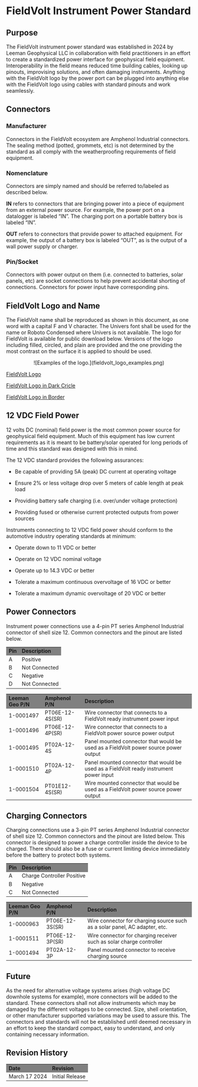 # FieldVolt Instrument Power Standard

## Purpose
The FieldVolt instrument power standard was established in 2024 by Leeman
Geophysical LLC in collaboration with field practitioners in an effort to create
a standardized power interface for geophysical field equipment. Interoperability
in the field means reduced time building cables, looking up pinouts, improvising
solutions, and often damaging instruments. Anything with the FieldVolt logo by
the power port can be plugged into anything else with the FieldVolt logo using
cables with standard pinouts and work seamlessly.

## Connectors
### Manufacturer
Connectors in the FieldVolt ecosystem are Amphenol Industrial connectors. The
sealing method (potted, grommets, etc) is not determined by the standard as all
comply with the weatherproofing requirements of field equipment. 

### Nomenclature
Connectors are simply named and should be referred to/labeled as described below.

**IN** refers to connectors that are bringing power into a piece of equipment
from an external power source. For example, the power port on a datalogger is
labeled “IN”. The charging port on a portable battery box is labeled “IN”.

**OUT** refers to connectors that provide power to attached equipment. For
example, the output of a battery box is labeled “OUT”, as is the output of a
wall power supply or charger.

### Pin/Socket
Connectors with power output on them (i.e. connected to batteries, solar panels,
etc) are socket connections to help prevent accidental shorting of connections.
Connectors for power input have corresponding pins.

## FieldVolt Logo and Name
The FieldVolt name shall be reproduced as shown in this document, as one word
with a capital F and V character. The Univers font shall be used for the name or
Roboto Condensed where Univers is not available. The logo for FieldVolt is
available for public download below. Versions of the logo including filled, circled,
and plain are provided and the one providing the most contrast on the surface it
is applied to should be used.

<center>
![Examples of the logo.](fieldvolt_logo_examples.png)
</center>

<a href="../fieldvolt_logo.svg" download>FieldVolt Logo</a>

<a href="../fieldvolt_logo_dark_Circle.svg" download>FieldVolt Logo in Dark Cricle</a>

<a href="../fieldvolt_logo_border.svg" download>FieldVolt Logo in Border</a>


## 12 VDC Field Power
12 volts DC (nominal) field power is the most common power source for
geophysical field equipment. Much of this equipment has low current requirements
as it is meant to be battery/solar operated for long periods of time and this
standard was designed with this in mind.

The 12 VDC standard provides the following assurances:  

* Be capable of providing 5A (peak) DC current at operating voltage  

* Ensure 2% or less voltage drop over 5 meters of cable length at peak load  

* Providing battery safe charging (i.e. over/under voltage protection)  

* Providing fused or otherwise current protected outputs from power sources  


Instruments connecting to 12 VDC field power should conform to the automotive industry
operating standards at minimum:  

* Operate down to 11 VDC or better  

* Operate on 12 VDC nominal voltage  

* Operate up to 14.3 VDC or better  

* Tolerate a maximum continuous overvoltage of 16 VDC or better  

* Tolerate a maximum dynamic overvoltage of 20 VDC or better  

## Power Connectors
Instrument power connections use a 4-pin PT series Amphenol Industrial connector of
shell size 12. Common connectors and the pinout are listed below.

<table>
  <tr bgcolor="gray">
    <td><b>Pin</b></td>
    <td><b>Description</b></td>
  </tr>
  <tr>
    <td>A</td>
    <td>Positive</td>
  </tr>
  <tr>
    <td>B</td>
    <td>Not Connected</td>
  </tr>
  <tr>
    <td>C</td>
    <td>Negative</td>
  </tr>
  <tr>
    <td>D</td>
    <td>Not Connected</td>
  </tr>
</table>

<table>
  <tr bgcolor="gray">
    <td><b>Leeman Geo P/N</b></td>
    <td><b>Amphenol P/N</b></td>
    <td><b>Description</b></td>
  </tr>
  <tr>
    <td>1-0001497</td>
    <td>PT06E-12-4S(SR)</td>
    <td>Wire connector that connects to a FieldVolt ready instrument power input</td>
  </tr>
  <tr>
    <td>1-0001496</td>
    <td>PT06E-12-4P(SR)</td>
    <td>Wire connector that connects to a FieldVolt power source power output</td>
  </tr>
  <tr>
    <td>1-0001495</td>
    <td>PT02A-12-4S</td>
    <td>Panel mounted connector that would be used as a FieldVolt power source power output</td>
  </tr>
  <tr>
    <td>1-0001510</td>
    <td>PT02A-12-4P</td>
    <td>Panel mounted connector that would be used as a FieldVolt ready instrument power input</td>
  </tr>
  <tr>
    <td>1-0001504</td>
    <td>PT01E12-4S(SR)</td>
    <td>Wire mounted connector that would be used as a FieldVolt power source power output</td>
  </tr>
</table>

## Charging Connectors
Charging connections use a 3-pin PT series Amphenol Industrial connector of
shell size 12. Common connectors and the pinout are listed below. This connector
is designed to power a charge controller inside the device to be charged. There
should also be a fuse or current limiting device immediately before the battery
to protect both systems.

<table>
  <tr bgcolor="gray">
    <td><b>Pin</b></td>
    <td><b>Description</b></td>
  </tr>
  <tr>
    <td>A</td>
    <td>Charge Controller Positive</td>
  </tr>
  <tr>
    <td>B</td>
    <td>Negative</td>
  </tr>
  <tr>
    <td>C</td>
    <td>Not Connected</td>
  </tr>
</table>

<table>
  <tr bgcolor="gray">
    <td><b>Leeman Geo P/N</b></td>
    <td><b>Amphenol P/N</b></td>
    <td><b>Description</b></td>
  </tr>
  <tr>
    <td>1-0000963</td>
    <td>PT06E-12-3S(SR)</td>
    <td>Wire connector for charging source such as a solar panel, AC adapter, etc.</td>
  </tr>
  <tr>
    <td>1-0001511</td>
    <td>PT06E-12-3P(SR)</td>
    <td>Wire connector for charging receiver such as solar charge controller</td>
  </tr>
  <tr>
    <td>1-0001494</td>
    <td>PT02A-12-3P</td>
    <td>Panel mounted connector to receive charging source</td>
  </tr>
</table>

## Future
As the need for alternative voltage systems arises (high voltage DC downhole
systems for example), more connectors will be added to the standard. These
connectors shall not allow instruments which may be damaged by the different
voltages to be connected. Size, shell orientation, or other manufacturer
supported variations may be used to assure this. The connectors and standards
will not be established until deemed necessary in an effort to keep the standard
compact, easy to understand, and only containing necessary information.

## Revision History

<table>
  <tr bgcolor="gray">
    <td><b>Date</b></td>
    <td><b>Revision</b></td>
  </tr>
  <tr>
    <td>March 17 2024</td>
    <td>Initial Release</td>
  </tr>
</table>
